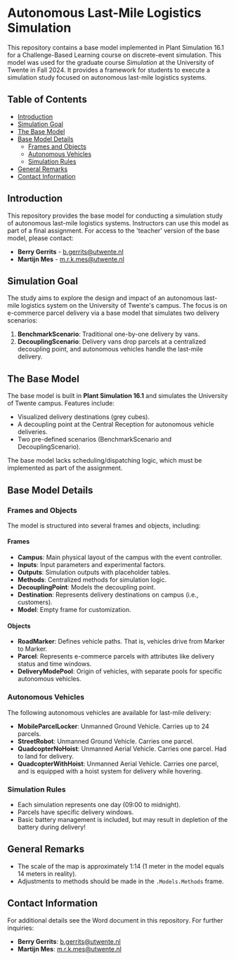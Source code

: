 # Autonomous Last-Mile Logistics Simulation

This repository contains a base model implemented in Plant Simulation 16.1 for a Challenge-Based Learning course on discrete-event simulation. This model was used for the graduate course *Simulation* at the University of Twente in Fall 2024. It provides a framework for students to execute a simulation study focused on autonomous last-mile logistics systems.

## Table of Contents
- [Introduction](#introduction)
- [Simulation Goal](#simulation-goal)
- [The Base Model](#the-base-model)
- [Base Model Details](#base-model-details)
  - [Frames and Objects](#frames-and-objects)
  - [Autonomous Vehicles](#autonomous-vehicles)
  - [Simulation Rules](#simulation-rules)
- [General Remarks](#general-remarks)
- [Contact Information](#contact-information)

## Introduction

This repository provides the base model for conducting a simulation study of autonomous last-mile logistics systems. Instructors can use this model as part of a final assignment. For access to the 'teacher' version of the base model, please contact:

- **Berry Gerrits** - [b.gerrits@utwente.nl](mailto:b.gerrits@utwente.nl)
- **Martijn Mes** - [m.r.k.mes@utwente.nl](mailto:m.r.k.mes@utwente.nl)

## Simulation Goal

The study aims to explore the design and impact of an autonomous last-mile logistics system on the University of Twente's campus. The focus is on e-commerce parcel delivery via a base model that simulates two delivery scenarios:
1. **BenchmarkScenario**: Traditional one-by-one delivery by vans.
2. **DecouplingScenario**: Delivery vans drop parcels at a centralized decoupling point, and autonomous vehicles handle the last-mile delivery.

## The Base Model

The base model is built in **Plant Simulation 16.1** and simulates the University of Twente campus. Features include:
- Visualized delivery destinations (grey cubes).
- A decoupling point at the Central Reception for autonomous vehicle deliveries.
- Two pre-defined scenarios (BenchmarkScenario and DecouplingScenario).

The base model lacks scheduling/dispatching logic, which must be implemented as part of the assignment.

## Base Model Details

### Frames and Objects

The model is structured into several frames and objects, including:

#### Frames
- **Campus**: Main physical layout of the campus with the event controller.
- **Inputs**: Input parameters and experimental factors.
- **Outputs**: Simulation outputs with placeholder tables.
- **Methods**: Centralized methods for simulation logic.
- **DecouplingPoint**: Models the decoupling point.
- **Destination**: Represents delivery destinations on campus (i.e., customers).
- **Model**: Empty frame for customization.

#### Objects
- **RoadMarker**: Defines vehicle paths. That is, vehicles drive from Marker to Marker. 
- **Parcel**: Represents e-commerce parcels with attributes like delivery status and time windows.
- **DeliveryModePool**: Origin of vehicles, with separate pools for specific autonomous vehicles.

### Autonomous Vehicles

The following autonomous vehicles are available for last-mile delivery:
- **MobileParcelLocker**: Unmanned Ground Vehicle. Carries up to 24 parcels.
- **StreetRobot**: Unmanned Ground Vehicle. Carries one parcel.
- **QuadcopterNoHoist**: Unmanned Aerial Vehicle. Carries one parcel. Had to land for delivery.
- **QuadcopterWithHoist**: Unmanned Aerial Vehicle. Carries one parcel, and is equipped with a hoist system for delivery while hovering.

### Simulation Rules

- Each simulation represents one day (09:00 to midnight).
- Parcels have specific delivery windows.
- Basic battery management is included, but may result in depletion of the battery during delivery!

## General Remarks

- The scale of the map is approximately 1:14 (1 meter in the model equals 14 meters in reality).
- Adjustments to methods should be made in the `.Models.Methods` frame.

## Contact Information

For additional details see the Word document in this repository. For further inquiries:
- **Berry Gerrits**: [b.gerrits@utwente.nl](mailto:b.gerrits@utwente.nl)
- **Martijn Mes**: [m.r.k.mes@utwente.nl](mailto:m.r.k.mes@utwente.nl)
